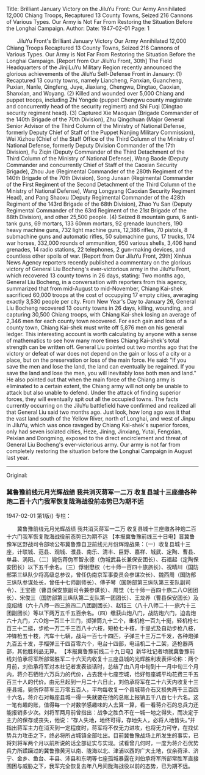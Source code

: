Title: Brilliant January Victory on the JiluYu Front: Our Army Annihilated 12,000 Chiang Troops, Recaptured 13 County Towns, Seized 216 Cannons of Various Types. Our Army is Not Far From Restoring the Situation Before the Longhai Campaign.
Author: 
Date: 1947-02-01
Page: 1

　　JiluYu Front's Brilliant January Victory
    Our Army Annihilated 12,000 Chiang Troops
    Recaptured 13 County Towns, Seized 216 Cannons of Various Types. Our Army is Not Far From Restoring the Situation Before the Longhai Campaign.
    [Report from Our JiluYu Front, 30th] The Field Headquarters of the JinjiLuYu Military Region recently announced the glorious achievements of the JiluYu Self-Defense Front in January: (1) Recaptured 13 county towns, namely Liancheng, Fanxian, Guancheng, Puxian, Nanle, Qingfeng, Juye, Jiaxiang, Chengwu, Dingtao, Caoxian, Shanxian, and Woyang. (2) Killed and wounded over 5,000 Chiang and puppet troops, including Zhi Yongde (puppet Chengwu county magistrate and concurrently head of the security regiment) and Shi Fuqi (Dingtao security regiment head). (3) Captured Xie Maoquan (Brigade Commander of the 140th Brigade of the 70th Division), Zhu Qingchuan (Major General Senior Advisor of the Third Column of the Ministry of National Defense, formerly Deputy Chief of Staff of the Puppet Nanjing Military Commission), Wei Xizhou (Chief of the Staff Office of the Third Column of the Ministry of National Defense, formerly Deputy Division Commander of the 17th Division), Fu Ziqin (Deputy Commander of the Third Detachment of the Third Column of the Ministry of National Defense), Wang Baode (Deputy Commander and concurrently Chief of Staff of the Caoxian Security Brigade), Zhou Jue (Regimental Commander of the 280th Regiment of the 140th Brigade of the 70th Division), Song Junsan (Regimental Commander of the First Regiment of the Second Detachment of the Third Column of the Ministry of National Defense), Wang Longyang (Caoxian Security Regiment Head), and Pang Shaoxu (Deputy Regimental Commander of the 428th Regiment of the 143rd Brigade of the 68th Division), Zhao Yu San (Deputy Regimental Commander of the 63rd Regiment of the 21st Brigade of the 88th Division), and other 25,500 people. (4) Seized 8 mountain guns, 6 anti-tank guns, 69 mortars, 133 60mm mortars, 92 grenade launchers, 190 heavy machine guns, 732 light machine guns, 12,386 rifles, 70 pistols, 8 submachine guns and automatic rifles, 50 submachine guns, 17 trucks, 174 war horses, 332,000 rounds of ammunition, 950 various shells, 3,406 hand grenades, 14 radio stations, 22 telephones, 2 gun-making devices, and countless other spoils of war.
    [Report from Our JiluYu Front, 29th] Xinhua News Agency reporters recently published a commentary on the glorious victory of General Liu Bocheng's ever-victorious army in the JiluYu Front, which recovered 13 county towns in 26 days, stating: Two months ago, General Liu Bocheng, in a conversation with reporters from this agency, summarized that from mid-August to mid-November, Chiang Kai-shek sacrificed 60,000 troops at the cost of occupying 17 empty cities, averaging exactly 3,530 people per city. From New Year's Day to January 26, General Liu Bocheng recovered 13 county towns in 26 days, killing, wounding, and capturing 30,500 Chiang troops, with Chiang Kai-shek losing an average of 2,346 men for each county town recovered. For each gain and loss of a county town, Chiang Kai-shek must write off 5,876 men on his general ledger. This interesting account is worth calculating by anyone with a sense of mathematics to see how many more times Chiang Kai-shek's total strength can be written off. General Liu pointed out two months ago that the victory or defeat of war does not depend on the gain or loss of a city or a place, but on the preservation or loss of the main force. He said: "If you save the men and lose the land, the land can eventually be regained. If you save the land and lose the men, you will inevitably lose both men and land." He also pointed out that when the main force of the Chiang army is eliminated to a certain extent, the Chiang army will not only be unable to attack but also unable to defend. Under the attack of finding superior forces, they will eventually spit out all the occupied towns. The facts currently occurring on the JiluYu battlefield have confirmed and realized all that General Liu said two months ago. Just look, how long ago was it that the vast land south of the Yellow River, north of Longhai, and west of Jinpu in JiluYu, which was once ravaged by Chiang Kai-shek's superior forces, only had seven isolated cities, Heze, Jining, Jinxiang, Yutai, Fengxian, Peixian and Dongming, exposed to the direct encirclement and threat of General Liu Bocheng's ever-victorious army. Our army is not far from completely restoring the situation before the Longhai Campaign in August last year.



<hr /> 

Original: 


### 冀鲁豫前线元月光辉战绩  我共消灭蒋军一二万  收复县城十三座缴各种炮二百十六门我军恢复陇海战役前态势已为期不远

1947-02-01
第1版()
专栏：

　　冀鲁豫前线元月光辉战绩
    我共消灭蒋军一二万
    收复县城十三座缴各种炮二百十六门我军恢复陇海战役前态势已为期不远
    【本报冀鲁豫前线三十日电】晋冀鲁豫军区野战司令部顷公布冀鲁豫自卫前线元月份辉煌战果：（一）收复县城十三座，计联城、范县、观城、濮县、南乐、清丰、巨野、嘉祥、城武、定陶、曹县、单县、涡阳。（二）毙伤蒋伪军智永德（伪城武县长兼保安团长）、石福起（定陶保安团长）以下五千余名。（三）俘谢懋权（七十师一百四十旅旅长）、祝晴川（国防部第三纵队少将高级总参议，曾任伪南京军事委员会参谋次长）、魏西周（国防部三纵队参谋处长，曾任十七师副师长）、傅子琴（国防部第三纵队第三支队副司令）、王宝德（曹县保安旅副司令兼参谋长）、周觉（七十师一百四十旅二八○团团长）、宋俊三（国防部第三纵队第二支队第一团团长）、王龙养（曹县保安团长）及庞绍绪（六十八师一四三旅四二八团副团长）、赵钰三（八十八师二十一旅六十三团副团长）等以下两万五千五百余名。（四）缴获山炮八门，战防炮六门，迫击炮六十九门，六○炮一百三十三门，掷弹筒九十二个，重机枪一百九十挺，轻机枪七百三十二挺，步枪一万二千三百八十六枝，短枪七十枝，手提式及自动步枪八枝，冲锋枪五十枝，汽车十七辆，战马一百七十四匹，子弹三十三万二千发，各种炮弹九百五十发，手榴弹三千四百零六个，电台十四部，电话机二十二架，造枪器两部，其他胜利品无算。
    【本报冀鲁豫前线二十九日电】新华社记者顷就冀鲁豫前线刘伯承将军所部常胜军二十六天内收复十三座县城的光辉胜利发表评论称：两个月前，刘伯承将军对本社记者发表谈话时，总结了由八月中旬到十一月中旬三个月内，蒋介石牺牲六万兵力的代价，占去我十七座空城，恰好每座城平均花费三千五百三十人的代价。由元旦起到一月二十六日止，刘伯承将军在二十六天内收复十三座县城，毙伤俘蒋军三万零五百人，平均每收复一个县城蒋介石又损失两千三百四十六名，蒋介石对每座县城一得一失就要在他的总账上报销五千八百七十六名。这一笔有趣的账，值得每一个对数学感趣味的人去算一算，看一看蒋介石的总兵力还能报销多少次。刘将军两月前曾指出：战争之胜负不在一城一地之得失，而决定于主力的保存或丧失，他说：“存人失地，地终可得，存地失人，必将人地皆失。”并指出蒋军主力在消灭到一定程度时，蒋军将不仅无力进攻，也将无力可守，在找优势兵力攻击之下，终必将所占城镇全部吐出。目前冀鲁豫战场上所发生的事实，已将刘将军两个月以前所说的话全部证实与实现。试看曾几何时，一度为蒋介石优势兵力所蹂躏过的冀鲁豫黄河以南、陇海以北、津浦以西的广大土地，仅余荷泽、济宁、金乡、鱼台、丰县、沛县和东明等七座孤城暴露在刘伯承将军所部常胜军直接围困与威胁之下，我军完全恢复去年八月间陇海战役以前的态势，已为期不远。
